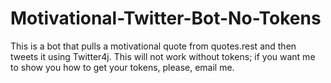# Motivational-Twitter-Bot-No-Tokens
This is a bot that pulls a motivational quote from quotes.rest and then tweets it using Twitter4j. This will not work without tokens; if you want me to show you how to get your tokens, please, email me.
